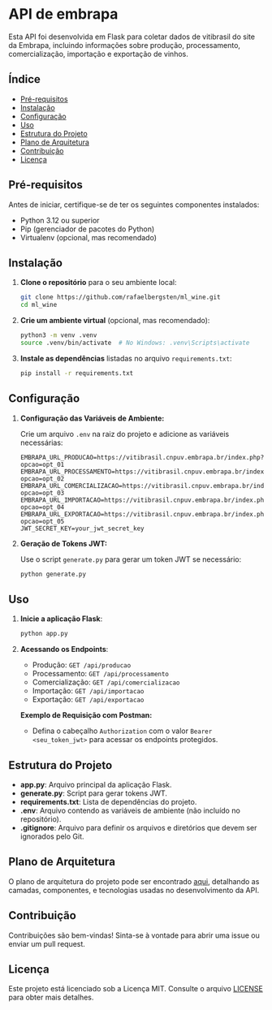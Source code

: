 # API de embrapa

Esta API foi desenvolvida em Flask para coletar dados de vitibrasil do site da Embrapa, incluindo informações sobre produção, processamento, comercialização, importação e exportação de vinhos.

## Índice

- [Pré-requisitos](#pré-requisitos)
- [Instalação](#instalação)
- [Configuração](#configuração)
- [Uso](#uso)
- [Estrutura do Projeto](#estrutura-do-projeto)
- [Plano de Arquitetura](#plano-de-arquitetura)
- [Contribuição](#contribuição)
- [Licença](#licença)

## Pré-requisitos

Antes de iniciar, certifique-se de ter os seguintes componentes instalados:

- Python 3.12 ou superior
- Pip (gerenciador de pacotes do Python)
- Virtualenv (opcional, mas recomendado)

## Instalação

1. **Clone o repositório** para o seu ambiente local:
   ```bash
   git clone https://github.com/rafaelbergsten/ml_wine.git
   cd ml_wine
   ```

2. **Crie um ambiente virtual** (opcional, mas recomendado):
   ```bash
   python3 -m venv .venv
   source .venv/bin/activate  # No Windows: .venv\Scripts\activate
   ```

3. **Instale as dependências** listadas no arquivo `requirements.txt`:
   ```bash
   pip install -r requirements.txt
   ```

## Configuração

1. **Configuração das Variáveis de Ambiente:**

   Crie um arquivo `.env` na raiz do projeto e adicione as variáveis necessárias:

   ```plaintext
   EMBRAPA_URL_PRODUCAO=https://vitibrasil.cnpuv.embrapa.br/index.php?opcao=opt_01
   EMBRAPA_URL_PROCESSAMENTO=https://vitibrasil.cnpuv.embrapa.br/index.php?opcao=opt_02
   EMBRAPA_URL_COMERCIALIZACAO=https://vitibrasil.cnpuv.embrapa.br/index.php?opcao=opt_03
   EMBRAPA_URL_IMPORTACAO=https://vitibrasil.cnpuv.embrapa.br/index.php?opcao=opt_04
   EMBRAPA_URL_EXPORTACAO=https://vitibrasil.cnpuv.embrapa.br/index.php?opcao=opt_05
   JWT_SECRET_KEY=your_jwt_secret_key
   ```

2. **Geração de Tokens JWT:**

   Use o script `generate.py` para gerar um token JWT se necessário:
   ```bash
   python generate.py
   ```

## Uso

1. **Inicie a aplicação Flask**:
   ```bash
   python app.py
   ```

2. **Acessando os Endpoints**:

   - Produção: `GET /api/producao`
   - Processamento: `GET /api/processamento`
   - Comercialização: `GET /api/comercializacao`
   - Importação: `GET /api/importacao`
   - Exportação: `GET /api/exportacao`

   **Exemplo de Requisição com Postman:**
   - Defina o cabeçalho `Authorization` com o valor `Bearer <seu_token_jwt>` para acessar os endpoints protegidos.

## Estrutura do Projeto

- **app.py**: Arquivo principal da aplicação Flask.
- **generate.py**: Script para gerar tokens JWT.
- **requirements.txt**: Lista de dependências do projeto.
- **.env**: Arquivo contendo as variáveis de ambiente (não incluído no repositório).
- **.gitignore**: Arquivo para definir os arquivos e diretórios que devem ser ignorados pelo Git.

## Plano de Arquitetura

O plano de arquitetura do projeto pode ser encontrado [aqui](ARCHITECTURE.md), detalhando as camadas, componentes, e tecnologias usadas no desenvolvimento da API.

## Contribuição

Contribuições são bem-vindas! Sinta-se à vontade para abrir uma issue ou enviar um pull request.

## Licença

Este projeto está licenciado sob a Licença MIT. Consulte o arquivo [LICENSE](LICENSE) para obter mais detalhes.